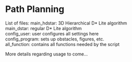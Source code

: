 # Path Planning

List of files:
main_hdstar: 3D Hierarchical D* Lite algorithm  
main_dstar: regular D* Lite algorithm  
config_user: user configures all settings here  
config_program: sets up obstacles, figures, etc.  
all_function: contains all functions needed by the script  


More details regarding usage to come...
